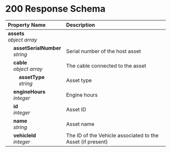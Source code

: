 # 200 Response Schema
| Property Name | Description |
| :------------ | :---------- |
| **assets**<br/>_object array_ |  |
| **&nbsp;&nbsp;&nbsp;&nbsp;assetSerialNumber**<br/>_&nbsp;&nbsp;&nbsp;&nbsp;string_ | Serial number of the host asset |
| **&nbsp;&nbsp;&nbsp;&nbsp;cable**<br/>_&nbsp;&nbsp;&nbsp;&nbsp;object array_ | The cable connected to the asset |
| **&nbsp;&nbsp;&nbsp;&nbsp;&nbsp;&nbsp;&nbsp;&nbsp;assetType**<br/>_&nbsp;&nbsp;&nbsp;&nbsp;&nbsp;&nbsp;&nbsp;&nbsp;string_ | Asset type |
| **&nbsp;&nbsp;&nbsp;&nbsp;engineHours**<br/>_&nbsp;&nbsp;&nbsp;&nbsp;integer_ | Engine hours |
| **&nbsp;&nbsp;&nbsp;&nbsp;id**<br/>_&nbsp;&nbsp;&nbsp;&nbsp;integer_ | Asset ID |
| **&nbsp;&nbsp;&nbsp;&nbsp;name**<br/>_&nbsp;&nbsp;&nbsp;&nbsp;string_ | Asset name |
| **&nbsp;&nbsp;&nbsp;&nbsp;vehicleId**<br/>_&nbsp;&nbsp;&nbsp;&nbsp;integer_ | The ID of the Vehicle associated to the Asset (if present) |
